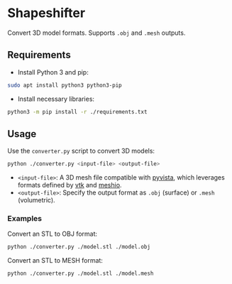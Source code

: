 
# Shapeshifter

Convert 3D model formats. Supports `.obj` and `.mesh` outputs.

## Requirements

- Install Python 3 and pip:
```bash
sudo apt install python3 python3-pip
```
- Install necessary libraries:
```bash
python3 -m pip install -r ./requirements.txt
```

## Usage

Use the `converter.py` script to convert 3D models:

```bash
python ./converter.py <input-file> <output-file>
```

- `<input-file>`: A 3D mesh file compatible with [pyvista](https://docs.pyvista.org/version/stable/api/utilities/_autosummary/pyvista.read.html#pyvista.read), which leverages formats defined by [vtk](https://docs.vtk.org/en/latest/design_documents/VTKFileFormats.html) and [meshio](https://github.com/nschloe/meshio).
- `<output-file>`: Specify the output format as `.obj` (surface) or `.mesh` (volumetric).

### Examples

Convert an STL to OBJ format:
```bash
python ./converter.py ./model.stl ./model.obj
```

Convert an STL to MESH format:
```bash
python ./converter.py ./model.stl ./model.mesh
```
